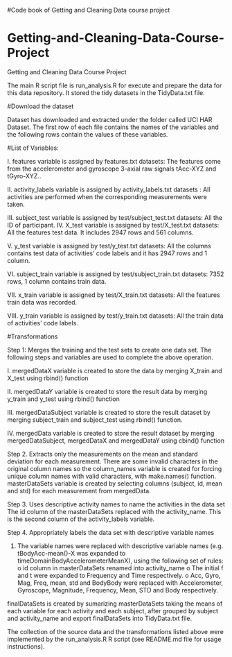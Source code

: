 #Code book of Getting and Cleaning Data course project

# Getting-and-Cleaning-Data-Course-Project
Getting and Cleaning Data Course Project 


The main R script file is run_analysis.R for execute and prepare the data for this data repository. It stored the tidy datasets in the TidyData.txt file. 

#Download the dataset

Dataset has downloaded and extracted under the folder called UCI HAR Dataset. The first row of each file contains the names of the variables and the following rows contain the values of these variables.

#List of Variables:

I.	features variable is assigned by features.txt datasets: The features come from the accelerometer and gyroscope 3-axial raw signals tAcc-XYZ and tGyro-XYZ..

II.	activity_labels variable is assigned by activity_labels.txt datasets : All activities are performed when the corresponding measurements were taken.

III.	subject_test variable is assigned by test/subject_test.txt datasets:  All the ID of participant.
IV.	X_test  variable is assigned by test/X_test.txt datasets:  All the features test data. It includes 2947 rows and 561 columns. 

V.	y_test variable is assigned by test/y_test.txt datasets:  All the columns contains test data of activities’ code labels and it has 2947 rows and 1 column.  

VI.	subject_train variable is assigned by test/subject_train.txt datasets: 7352 rows, 1 column contains train data.

VII.	x_train  variable is assigned by test/X_train.txt datasets: All the features train data was recorded.

VIII.	y_train  variable is assigned by test/y_train.txt datasets: All the train data of activities’ code labels.

#Transformations

Step 1: Merges the training and the test sets to create one data set. 
The following steps and variables are used to complete the above operation.

I.	mergedDataX  variable is created to store the data by merging X_train and X_test using rbind() function

II.	mergedDataY variable is created to store the result data by merging y_train and y_test using rbind() function

III.	mergedDataSubject variable is  created to store the result dataset by merging subject_train and subject_test using rbind() function.

IV.	mergedData variable is created to store the result dataset by merging mergedDataSubject, mergedDataX  and mergedDataY using cbind() function

Step 2. Extracts only the measurements on the mean and standard deviation for each measurement.
There are some invalid characters in the original column names so the column_names variable is created for forcing unique column names with valid characters, with make.names()  function.
masterDataSets variable is created by selecting columns (subject, id, mean and std) for each measurement from mergedData.

Step 3. Uses descriptive activity names to name the activities in the data set
The id column of the masterDataSets replaced with the activity_name. This is the second column of the activity_labels variable.

Step 4. Appropriately labels the data set with descriptive variable names
1.	The variable names were replaced with descriptive variable names (e.g. tBodyAcc-mean()-X was expanded to timeDomainBodyAccelerometerMeanX), using the following set of rules:
o	id column in masterDataSets renamed into activity_name
o	The initial f and t were expanded to Frequency and Time respectively.
o	Acc, Gyro, Mag, Freq, mean, std and BodyBody were replaced with Accelerometer, Gyroscope, Magnitude, Frequency, Mean, STD and Body respectively.

finalDataSets is created by sumarizing masterDataSets taking the means of each variable for each activity and each subject, after grouped by subject and activity_name and export finalDataSets into TidyData.txt file.

The collection of the source data and the transformations listed above were implemented by the run_analysis.R R script (see README.md file for usage instructions).
